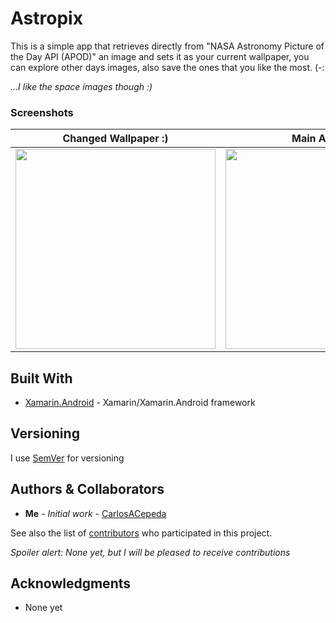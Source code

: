 # Astropix
This is a simple app that retrieves directly from "NASA Astronomy Picture of the Day API (APOD)" an image and sets it as your current wallpaper, you can explore other days images, also save the ones that you like the most. (-:

*...I like the space images though :)*

### Screenshots


|Changed Wallpaper :)|Main Activity:|
|-----------|------------|
|<img src="https://i.imgur.com/uPOcCUb.png" width=320>|<img src="https://i.imgur.com/qcqtbDZ.png" width=320>

## Built With

* [Xamarin.Android](https://docs.microsoft.com/en-us/xamarin/android/) - Xamarin/Xamarin.Android framework

## Versioning

I use [SemVer](http://semver.org/) for versioning

## Authors & Collaborators

* **Me** - *Initial work* - [CarlosACepeda](https://github.com/CarlosACepeda)

See also the list of [contributors](https://github.com/CarlosACepeda/Astropix/contributors) who participated in this project.

*Spoiler alert: None yet, but I will be pleased to receive contributions*

## Acknowledgments

* None yet
